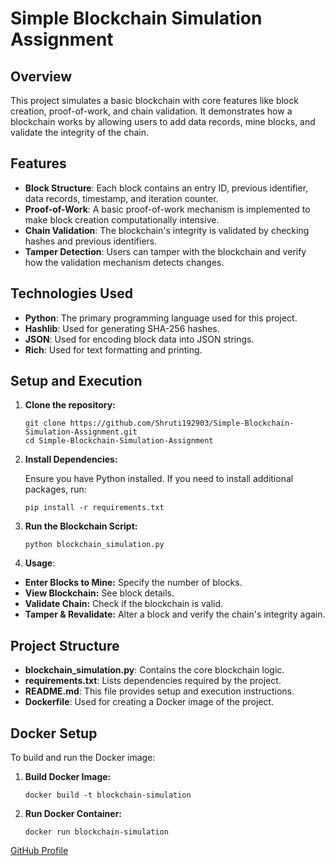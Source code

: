 # Simple Blockchain Simulation Assignment

## Overview

This project simulates a basic blockchain with core features like block creation, proof-of-work, and chain validation. It demonstrates how a blockchain works by allowing users to add data records, mine blocks, and validate the integrity of the chain.

## Features

- **Block Structure**: Each block contains an entry ID, previous identifier, data records, timestamp, and iteration counter.
- **Proof-of-Work**: A basic proof-of-work mechanism is implemented to make block creation computationally intensive.
- **Chain Validation**: The blockchain's integrity is validated by checking hashes and previous identifiers.
- **Tamper Detection**: Users can tamper with the blockchain and verify how the validation mechanism detects changes.

## Technologies Used

- **Python**: The primary programming language used for this project.
- **Hashlib**: Used for generating SHA-256 hashes.
- **JSON**: Used for encoding block data into JSON strings.
- **Rich**: Used for text formatting and printing.
  
## Setup and Execution

1.  **Clone the repository:**

    ```
    git clone https://github.com/Shruti192903/Simple-Blockchain-Simulation-Assignment.git
    cd Simple-Blockchain-Simulation-Assignment
    ```

2.  **Install Dependencies:**

    Ensure you have Python installed. If you need to install additional packages, run:

    ```
    pip install -r requirements.txt
    ```

3.  **Run the Blockchain Script:**

    ```
    python blockchain_simulation.py
    ```

4. **Usage**:
  - **Enter Blocks to Mine:** Specify the number of blocks.
  - **View Blockchain:** See block details.
  - **Validate Chain:** Check if the blockchain is valid.
  - **Tamper & Revalidate:** Alter a block and verify the chain's integrity again.

## Project Structure

- **blockchain_simulation.py**: Contains the core blockchain logic.
- **requirements.txt**: Lists dependencies required by the project.
- **README.md**: This file provides setup and execution instructions.
- **Dockerfile**: Used for creating a Docker image of the project.

## Docker Setup

To build and run the Docker image:

1. **Build Docker Image:**
   ```
   docker build -t blockchain-simulation
   ```
2. **Run Docker Container:**
    ```
    docker run blockchain-simulation
    ```
    
[GitHub Profile](https://github.com/Shruti192903)

